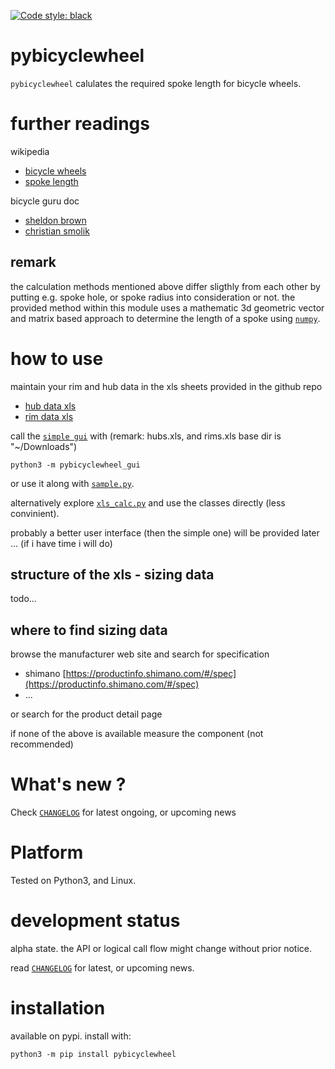 
[![Code style: black](https://img.shields.io/badge/code%20style-black-000000.svg)](https://github.com/psf/black)


# pybicyclewheel 

`pybicyclewheel` calulates the required spoke length for bicycle wheels.


# further readings

wikipedia
- [bicycle wheels](https://en.wikipedia.org/wiki/Wheelbuilding)
- [spoke length](https://en.wikipedia.org/wiki/Spoke#Spoke_length)

bicycle guru doc
- [sheldon brown](https://www.sheldonbrown.com/spoke-length.html)
- [christian smolik](http://www.smolik-velotech.de/laufrad/06einsp.htm#Ermittlung%20der%20Speichenl%C3%A4ngen)

## remark

the calculation methods mentioned above differ sligthly from each other by putting e.g. spoke hole, or spoke radius
into consideration or not. 
the provided method within this module uses a mathematic 3d geometric vector and matrix based approach
to determine the length of a spoke using [`numpy`](https://en.wikipedia.org/wiki/NumPy). 


# how to use

maintain your rim and hub data in the xls sheets provided in the github repo

- [hub data xls](https://github.com/kr-g/pybicyclewheel/blob/main/hubs.xls)
- [rim data xls](https://github.com/kr-g/pybicyclewheel/blob/main/rims.xls)


call the [`simple gui`](https://github.com/kr-g/pybicyclewheel/tree/main/pybicyclewheel_gui)
with (remark: hubs.xls, and rims.xls base dir is "~/Downloads")

    python3 -m pybicyclewheel_gui
    
    
or use it along with [`sample.py`](https://github.com/kr-g/pybicyclewheel/blob/main/sample.py).


alternatively explore [`xls_calc.py`](https://github.com/kr-g/pybicyclewheel/blob/main/pybicyclewheel/xls_calc.py)
and use the classes directly (less convinient).


probably a better user interface (then the simple one) will be provided later ... (if i have time i will do)



## structure of the xls - sizing data

todo...


## where to find sizing data 

browse the manufacturer web site and search for specification

- shimano [https://productinfo.shimano.com/#/spec](https://productinfo.shimano.com/#/spec)
- ...

or search for the product detail page

if none of the above is available measure the component (not recommended)



# What's new ?

Check
[`CHANGELOG`](https://github.com/kr-g/pybicyclewheel/blob/main/CHANGELOG.MD)
for latest ongoing, or upcoming news


# Platform

Tested on Python3, and Linux.


# development status

alpha state.
the API or logical call flow might change without prior notice.

read [`CHANGELOG`](https://github.com/kr-g/pybicyclewheel/blob/main/CHANGELOG.MD)
for latest, or upcoming news.


# installation

available on pypi. install with:

    python3 -m pip install pybicyclewheel
    
